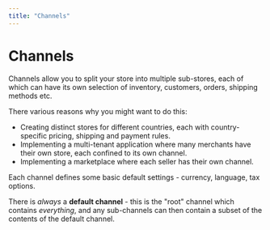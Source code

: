 ```yaml
---
title: "Channels"
---
```


# Channels

Channels allow you to split your store into multiple sub-stores, each of which can have its own selection of inventory, customers, orders, shipping methods etc.

There various reasons why you might want to do this:

* Creating distinct stores for different countries, each with country-specific pricing, shipping and payment rules.
* Implementing a multi-tenant application where many merchants have their own store, each confined to its own channel.
* Implementing a marketplace where each seller has their own channel.

Each channel defines some basic default settings - currency, language, tax options.

There is _always_ a **default channel** - this is the "root" channel which contains _everything_, and any sub-channels can then contain a subset of the contents of the default channel.
  
